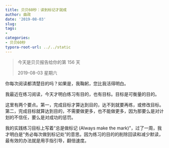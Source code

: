 ```yaml
---
title: 贝贝60秒：读到标记才就成
author: 曲政
date: '2019-08-03'
slug: 
tags:
- 
categories:
- 贝贝60秒
typora-root-url: ../../static
---
```


>   今天是贝贝报告给你的第 156 天
>
>   2019-08-03 星期六

你每次阅读都清楚目的吗？如果是，我鞠躬，您比我活得明白。

我最近在练习阅读，今天才明白练习有目的，也有目标。目标是可衡量的目的。

这里有两个要点。第一，完成目标才算达到目的，达不到就要再练，或修改目标。第二，完成目标就算达到目的，不需要做更多，也不能做更多，因为那要么是对计划的不信任，要么是对成功的惩罚。

我的实践练习目标上写着“总是做标记 (Always make the mark)”，过了一周，我才明白是“务必每次做到标记处”的意思。因为练习的目的的削除回读和减少默读，最有效的办法就是用手指引导，翻倍速度。